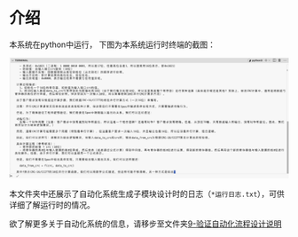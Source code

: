 # 介绍

本系统在python中运行，
下图为本系统运行时终端的截图：

![运行截图](运行截图.png)

本文件夹中还展示了自动化系统生成子模块设计时的日志（`*运行日志.txt`），可供详细了解运行时的情况。

欲了解更多关于自动化系统的信息，请移步至文件夹[9-验证自动化流程设计说明](../9-验证自动化流程设计说明/main.pdf)